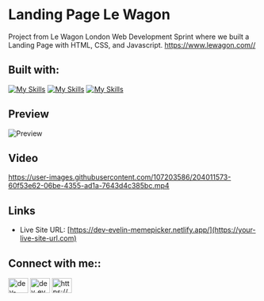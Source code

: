 # Landing Page Le Wagon

Project from Le Wagon London Web Development Sprint where we built a Landing Page with HTML, CSS, and Javascript.
https://www.lewagon.com//

##

## Built with:

[![My Skills](https://skillicons.dev/icons?i=html)](https://skillicons.dev) [![My Skills](https://skillicons.dev/icons?i=css)](https://skillicons.dev) [![My Skills](https://skillicons.dev/icons?i=js)](https://skillicons.dev)

## Preview
![Preview](https://user-images.githubusercontent.com/107203586/204003766-5625b620-47f9-4432-8dc3-a184a8297758.png)

 
## Video


https://user-images.githubusercontent.com/107203586/204011573-60f53e62-06be-4355-ad1a-7643d4c385bc.mp4




## Links

- Live Site URL: [https://dev-evelin-memepicker.netlify.app/](https://your-live-site-url.com)

## Connect with me::

<a href="https://codepen.io/dev-evelin" target="blank"><img align="center" src="https://raw.githubusercontent.com/rahuldkjain/github-profile-readme-generator/master/src/images/icons/Social/codepen.svg" alt="dev-evelin" height="30" width="40" /></a>
<a href="https://twitter.com/dev_evelin_" target="blank"><img align="center" src="https://raw.githubusercontent.com/rahuldkjain/github-profile-readme-generator/master/src/images/icons/Social/twitter.svg" alt="dev_evelin_" height="30" width="40" /></a>
<a href="https://linkedin.com/in/https://www.linkedin.com/in/evelin-n-776602238/" target="blank"><img align="center" src="https://raw.githubusercontent.com/rahuldkjain/github-profile-readme-generator/master/src/images/icons/Social/linked-in-alt.svg" alt="https://www.linkedin.com/in/evelin-n-776602238/" height="30" width="40" /></a>
<br>
